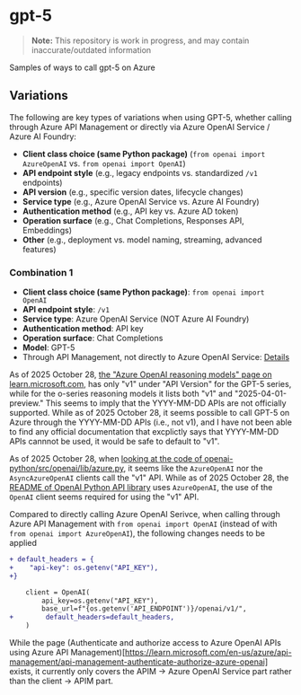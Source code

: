 # gpt-5

> **Note:** This repository is work in progress, and may contain inaccurate/outdated information

Samples of ways to call gpt-5 on Azure

## Variations

The following are key types of variations when using GPT-5, whether calling through Azure API Management or directly via Azure OpenAI Service / Azure AI Foundry:

- **Client class choice (same Python package)** (`from openai import AzureOpenAI` vs. `from openai import OpenAI`)
- **API endpoint style** (e.g., legacy endpoints vs. standardized `/v1` endpoints)
- **API version** (e.g., specific version dates, lifecycle changes)
- **Service type** (e.g., Azure OpenAI Service vs. Azure AI Foundry)
- **Authentication method** (e.g., API key vs. Azure AD token)
- **Operation surface** (e.g., Chat Completions, Responses API, Embeddings)
- **Other** (e.g., deployment vs. model naming, streaming, advanced features)

### Combination 1
- **Client class choice (same Python package)**: `from openai import OpenAI`
- **API endpoint style**: `/v1`
- **Service type**: Azure OpenAI Service (NOT Azure AI Foundry)
- **Authentication method**: API key
- **Operation surface**: Chat Completions
- **Model**: GPT-5
- Through API Management, not directly to Azure OpenAI Service: [Details](azure-api-management.md)

As of 2025 October 28, [the "Azure OpenAI reasoning models" page on learn.microsoft.com](https://learn.microsoft.com/en-us/azure/ai-foundry/openai/how-to/reasoning#api--feature-support), has only "v1" under "API Version" for the GPT-5 series, while for the o-series reasoning models it lists both "v1" and "2025-04-01-preview." This seems to imply that the YYYY-MM-DD APIs are not officially supported. While as of 2025 October 28, it seems possible to call GPT-5 on Azure through the YYYY-MM-DD APIs (i.e., not v1), and I have not been able to find any official documentation that excplictly says that YYYY-MM-DD APIs cannnot be used, it would be safe to default to "v1".

As of 2025 October 28, when [looking at the code of openai-python/src/openai/lib/azure.py](openai-python.src.openai.lib.azure.py.md), it seems like the `AzureOpenAI` nor the `AsyncAzureOpenAI` clients call the "v1" API. While as of 2025 October 28, the [README of OpenAI Python API library](https://github.com/openai/openai-python?tab=readme-ov-file#microsoft-azure-openai) uses `AzureOpenAI`, the use of the `OpenAI` client seems required for using the "v1" API.

Compared to directly calling Azure OpenAI Serivce, when calling through Azure API Management with `from openai import OpenAI` (instead of with  `from openai import AzureOpenAI`), the following changes needs to be applied
```diff
+ default_headers = {
+    "api-key": os.getenv("API_KEY"),
+}

    client = OpenAI(
        api_key=os.getenv("API_KEY"),
        base_url=f"{os.getenv('API_ENDPOINT')}/openai/v1/",
+        default_headers=default_headers,
    )
```

While the page (Authenticate and authorize access to Azure OpenAI APIs using Azure API Management)[https://learn.microsoft.com/en-us/azure/api-management/api-management-authenticate-authorize-azure-openai] exists, it currently only covers the APIM -> Azure OpenAI Service part rather than the client -> APIM part.